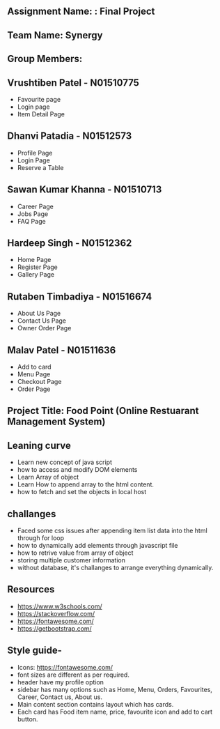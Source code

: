 ## Assignment Name: : Final Project

## Team Name: Synergy

## Group Members:

## Vrushtiben Patel - N01510775

- Favourite page
- Login page
- Item Detail Page

## Dhanvi Patadia - N01512573

- Profile Page
- Login Page
- Reserve a Table

## Sawan Kumar Khanna - N01510713

- Career Page
- Jobs Page
- FAQ Page

## Hardeep Singh - N01512362

- Home Page
- Register Page
- Gallery Page

## Rutaben Timbadiya - N01516674

- About Us Page
- Contact Us Page
- Owner Order Page

## Malav Patel - N01511636

- Add to card
- Menu Page
- Checkout Page
- Order Page

## Project Title: Food Point (Online Restuarant Management System)

## Leaning curve

- Learn new concept of java script
- how to access and modify DOM elements
- Learn Array of object
- Learn How to append array to the html content.
- how to fetch and set the objects in local host

## challanges

- Faced some css issues after appending item list data into the html through for loop
- how to dynamically add elements through javascript file
- how to retrive value from array of object
- storing multiple customer information
- without database, it's challanges to arrange everything dynamically.

## Resources

- https://www.w3schools.com/
- https://stackoverflow.com/
- https://fontawesome.com/
- https://getbootstrap.com/

## Style guide-

- Icons: https://fontawesome.com/
- font sizes are different as per required.
- header have my profile option
- sidebar has many options such as Home, Menu, Orders, Favourites, Career, Contact us, About us.
- Main content section contains layout which has cards.
- Each card has Food item name, price, favourite icon and add to cart button.
